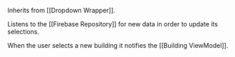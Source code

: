 Inherits from [[Dropdown Wrapper]].

Listens to the [[Firebase Repository]] for new data in order to update its selections.

When the user selects a new building it notifies the [[Building ViewModel]].